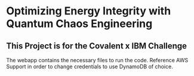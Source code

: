 # Optimizing Energy Integrity with Quantum Chaos Engineering
## This Project is for the Covalent x IBM Challenge

The webapp contains the necessary files to run the code. Reference AWS Support in order to change credentials to use DynamoDB of choice.
